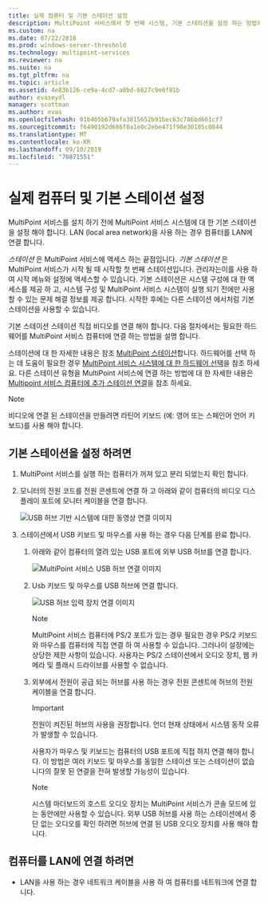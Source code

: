```yaml
---
title: 실제 컴퓨터 및 기본 스테이션 설정
description: MultiPoint 서비스에서 첫 번째 시스템, 기본 스테이션을 설정 하는 방법에 대해 알아봅니다.
ms.custom: na
ms.date: 07/22/2016
ms.prod: windows-server-threshold
ms.technology: multipoint-services
ms.reviewer: na
ms.suite: na
ms.tgt_pltfrm: na
ms.topic: article
ms.assetid: 4e83b126-ce9a-4cd7-a0bd-6627c9e0f81b
author: evaseydl
manager: scottman
ms.author: evas
ms.openlocfilehash: 01b405b679afa3815652b91bec63c786bd661cf7
ms.sourcegitcommit: f6490192d686f0a1e0c2ebe471f98e30105c0844
ms.translationtype: MT
ms.contentlocale: ko-KR
ms.lasthandoff: 09/10/2019
ms.locfileid: "70871551"
---
```

# <a name="set-up-the-physical-computer-and-primary-station"></a>실제 컴퓨터 및 기본 스테이션 설정
MultiPoint 서비스를 설치 하기 전에 MultiPoint 서비스 시스템에 대 한 기본 스테이션을 설정 해야 합니다. LAN (local area network)을 사용 하는 경우 컴퓨터를 LAN에 연결 합니다.  
  
*스테이션* 은 MultiPoint 서비스에 액세스 하는 끝점입니다. *기본 스테이션* 은 MultiPoint 서비스가 시작 될 때 시작할 첫 번째 스테이션입니다. 관리자는이를 사용 하 여 시작 메뉴와 설정에 액세스할 수 있습니다. 기본 스테이션은 시스템 구성에 대 한 액세스를 제공 하 고, 시스템 구성 및 MultiPoint 서비스 시스템이 실행 되기 전에만 사용할 수 있는 문제 해결 정보를 제공 합니다. 시작한 후에는 다른 스테이션 에서처럼 기본 스테이션을 사용할 수 있습니다.  
  
기본 스테이션 스테이션 직접 비디오를 연결 해야 합니다. 다음 절차에서는 필요한 하드웨어를 MultiPoint 서비스 컴퓨터에 연결 하는 방법을 설명 합니다.  
  
스테이션에 대 한 자세한 내용은 참조 [MultiPoint 스테이션](multipoint-services-stations.md)합니다. 하드웨어를 선택 하는 데 도움이 필요한 경우 [MultiPoint 서비스 시스템에 대 한 하드웨어 선택](Selecting-Hardware-for-Your-MultiPoint-services-System.md)을 참조 하세요. 다른 스테이션 유형을 MultiPoint 서비스에 연결 하는 방법에 대 한 자세한 내용은 [Multipoint 서비스 컴퓨터에 추가 스테이션 연결](Attach-additional-stations-to-your-MultiPoint-services-computer.md)을 참조 하세요.  
  
> [!NOTE]  
> 비디오에 연결 된 스테이션을 만들려면 라틴어 키보드 (예: 영어 또는 스페인어 언어 키보드)를 사용 해야 합니다.  
  
## <a name="to-set-up-your-primary-station"></a>기본 스테이션을 설정 하려면  
  
1.  MultiPoint 서비스를 실행 하는 컴퓨터가 꺼져 있고 분리 되었는지 확인 합니다.  
  
2.  모니터의 전원 코드를 전원 콘센트에 연결 하 고 아래와 같이 컴퓨터의 비디오 디스플레이 포트에 모니터 케이블을 연결 합니다.  
  
    ![USB 허브 기반 시스템에 대한 동영상 연결 이미지](./media/WMSVideoConnection.gif)  
  
3.  스테이션에서 USB 키보드 및 마우스를 사용 하는 경우 다음 단계를 완료 합니다.  
  
    1.  아래와 같이 컴퓨터의 열려 있는 USB 포트에 외부 USB 허브를 연결 합니다.  
  
        ![MultiPoint 서비스 USB 허브 연결 이미지](./media/WMSUSBHubConnection.gif)  
  
    2.  Usb 키보드 및 마우스를 USB 허브에 연결 합니다.  
  
        ![USB 허브 입력 장치 연결 이미지](./media/WMSUSBDeviceConnection.gif)  
  
        > [!NOTE]  
        > MultiPoint 서비스 컴퓨터에 PS/2 포트가 있는 경우 필요한 경우 PS/2 키보드와 마우스를 컴퓨터에 직접 연결 하 여 사용할 수 있습니다. 그러나이 설정에는 상당한 제한 사항이 있습니다. 사용자는 PS/2 스테이션에서 오디오 장치, 웹 카메라 및 플래시 드라이브를 사용할 수 없습니다.  
  
    3.  외부에서 전원이 공급 되는 허브를 사용 하는 경우 전원 콘센트에 허브의 전원 케이블을 연결 합니다.  
  
        > [!IMPORTANT]  
        > 전원이 켜진된 허브의 사용을 권장합니다. 언더 현재 상태에서 시스템 동작 오류가 발생할 수 있습니다.  
        >   
        > 사용자가 마우스 및 키보드는 컴퓨터의 USB 포트에 직접 하지 연결 해야 합니다. 이 방법은 여러 키보드 및 마우스를 동일한 스테이션 또는 스테이션이 없습니다의 잘못 된 연결을 전혀 발생할 가능성이 있습니다.  
  
        > [!NOTE]  
        > 시스템 마더보드의 호스트 오디오 장치는 MultiPoint 서비스가 콘솔 모드에 있는 동안에만 사용할 수 있습니다. 외부 USB 허브를 사용 하는 스테이션에서 중단 없는 오디오를 확인 하려면 허브에 연결 된 USB 오디오 장치를 사용 해야 합니다.  
  
## <a name="to-connect-the-computer-to-the-lan"></a>컴퓨터를 LAN에 연결 하려면  
  
-   LAN을 사용 하는 경우 네트워크 케이블을 사용 하 여 컴퓨터를 네트워크에 연결 합니다.
